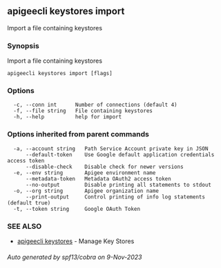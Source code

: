 ## apigeecli keystores import

Import a file containing keystores

### Synopsis

Import a file containing keystores

```
apigeecli keystores import [flags]
```

### Options

```
  -c, --conn int      Number of connections (default 4)
  -f, --file string   File containing keystores
  -h, --help          help for import
```

### Options inherited from parent commands

```
  -a, --account string   Path Service Account private key in JSON
      --default-token    Use Google default application credentials access token
      --disable-check    Disable check for newer versions
  -e, --env string       Apigee environment name
      --metadata-token   Metadata OAuth2 access token
      --no-output        Disable printing all statements to stdout
  -o, --org string       Apigee organization name
      --print-output     Control printing of info log statements (default true)
  -t, --token string     Google OAuth Token
```

### SEE ALSO

* [apigeecli keystores](apigeecli_keystores.md)	 - Manage Key Stores

###### Auto generated by spf13/cobra on 9-Nov-2023
